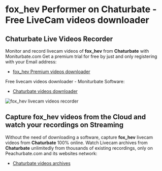 # fox_hev Performer on Chaturbate - Free LiveCam videos downloader

## Chaturbate Live Videos Recorder

Monitor and record livecam videos of **fox_hev** from **Chaturbate** with Moniturbate.com
Get a premium trial for free by just and only registering with your Email address:
* [fox_hev Premium videos downloader](https://moniturbate.com/request-demo-licence-key.html)

Free livecam videos downloader - Moniturbate Software:
* [Chaturbate videos downloader](https://moniturbate.com/moniturbate-download-software.html)

![fox_hev livecam videos recorder](https://peachurnet.com/templates/moniturbate-software.png)


## Capture fox_hev videos from the Cloud and watch your recordings on Streaming

Without the need of downloading a software, capture **fox_hev** livecam videos from **Chaturbate** 100% online.
Watch Livecam archives from **Chaturbate** unlimitedly from thousands of existing recordings, only on Peachurbate.com and its websites network:
* [Chaturbate videos archives](https://peachurnet.com/)